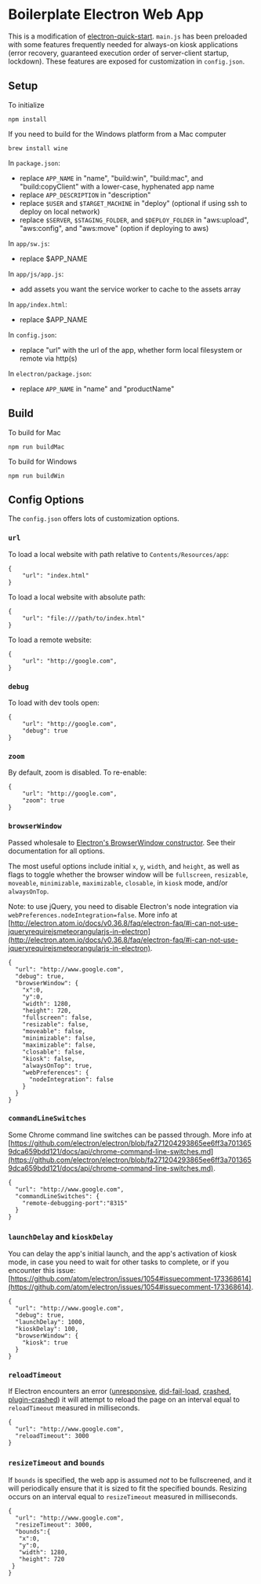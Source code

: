# Boilerplate Electron Web App

This is a modification of [electron-quick-start](https://github.com/electron/electron-quick-start). `main.js` has been preloaded with some features frequently needed for always-on kiosk applications (error recovery, guaranteed execution order of server-client startup, lockdown). These features are exposed for customization in `config.json`.

## Setup

To initialize

	npm install

If you need to build for the Windows platform from a Mac computer

	brew install wine

In `package.json`:

- replace `APP_NAME` in "name", "build:win", "build:mac", and "build:copyClient" with a lower-case, hyphenated app name
- replace `APP_DESCRIPTION` in "description"
- replace `$USER` and `$TARGET_MACHINE` in "deploy" (optional if using ssh to deploy on local network) 
- replace `$SERVER`, `$STAGING_FOLDER`, and `$DEPLOY_FOLDER` in "aws:upload", "aws:config", and "aws:move" (option if deploying to aws)

In `app/sw.js`:

- replace $APP_NAME

In `app/js/app.js`:

- add assets you want the service worker to cache to the assets array

In `app/index.html`:

- replace $APP_NAME

In `config.json`:

- replace "url" with the url of the app, whether form local filesystem or remote via http(s)

In `electron/package.json`:

- replace `APP_NAME` in "name" and "productName"

## Build

To build for Mac

	npm run buildMac

To build for Windows

	npm run buildWin

## Config Options

The `config.json` offers lots of customization options.

### `url`

To load a local website with path relative to `Contents/Resources/app`:

	{
		"url": "index.html"
	}

To load a local website with absolute path:

	{
		"url": "file:///path/to/index.html"
	}

To load a remote website:
	
	{
		"url": "http://google.com",
	}

### `debug`

To load with dev tools open:
	
	{
		"url": "http://google.com",
		"debug": true
	}

### `zoom`

By default, zoom is disabled. To re-enable:
	
	{
		"url": "http://google.com",
		"zoom": true
	}

### `browserWindow`

Passed wholesale to [Electron's BrowserWindow constructor](https://github.com/electron/electron/blob/master/docs/api/browser-window.md). See their documentation for all options.

The most useful options include initial `x`, `y`, `width`, and `height`, as well as flags to toggle whether the browser window will be `fullscreen`, `resizable`, `moveable`, `minimizable`, `maximizable`, `closable`, in `kiosk` mode, and/or `alwaysOnTop`.

Note: to use jQuery, you need to disable Electron's node integration via `webPreferences.nodeIntegration=false`. More info at [http://electron.atom.io/docs/v0.36.8/faq/electron-faq/#i-can-not-use-jqueryrequirejsmeteorangularjs-in-electron](http://electron.atom.io/docs/v0.36.8/faq/electron-faq/#i-can-not-use-jqueryrequirejsmeteorangularjs-in-electron).

	{
	  "url": "http://www.google.com",
	  "debug": true,
	  "browserWindow": {
	    "x":0,
	    "y":0,
	    "width": 1280,
	    "height": 720,
	    "fullscreen": false,
	    "resizable": false,
	    "moveable": false,
	    "minimizable": false,
	    "maximizable": false,
	    "closable": false,
	    "kiosk": false,
	    "alwaysOnTop": true,
	    "webPreferences": {
	      "nodeIntegration": false
	    }
	  }
	}

### `commandLineSwitches`

Some Chrome command line switches can be passed through. More info at [https://github.com/electron/electron/blob/fa271204293865ee6ff3a7013659dca659bdd121/docs/api/chrome-command-line-switches.md](https://github.com/electron/electron/blob/fa271204293865ee6ff3a7013659dca659bdd121/docs/api/chrome-command-line-switches.md).

	{
	  "url": "http://www.google.com",
	  "commandLineSwitches": {
	    "remote-debugging-port":"8315"
	  }
	}

### `launchDelay` and `kioskDelay`

You can delay the app's initial launch, and the app's activation of kiosk mode, in case you need to wait for other tasks to complete, or if you encounter this issue: [https://github.com/atom/electron/issues/1054#issuecomment-173368614](https://github.com/atom/electron/issues/1054#issuecomment-173368614).

	{
	  "url": "http://www.google.com",
	  "debug": true,
	  "launchDelay": 1000,
	  "kioskDelay": 100,
	  "browserWindow": {
	    "kiosk": true
	  }
	}

### `reloadTimeout`

If Electron encounters an error ([unresponsive](https://github.com/electron/electron/blob/71f94c7a3ad1014a0c1fdca248046c4d61cb3988/docs/api/browser-window.md#event-unresponsive), [did-fail-load](https://github.com/electron/electron/blob/71f94c7a3ad1014a0c1fdca248046c4d61cb3988/docs/api/web-contents.md#event-did-fail-load), [crashed](https://github.com/electron/electron/blob/71f94c7a3ad1014a0c1fdca248046c4d61cb3988/docs/api/web-contents.md#event-crashed), [plugin-crashed](https://github.com/electron/electron/blob/71f94c7a3ad1014a0c1fdca248046c4d61cb3988/docs/api/web-contents.md#event-plugin-crashed)) it will attempt to reload the page on an interval equal to `reloadTimeout` measured in milliseconds.

	{
	  "url": "http://www.google.com",
	  "reloadTimeout": 3000
	}

### `resizeTimeout` and `bounds`

If `bounds` is specified, the web app is assumed *not* to be fullscreened, and it will periodically ensure that it is sized to fit the specified bounds. Resizing occurs on an interval equal to `resizeTimeout` measured in milliseconds.

	{
	  "url": "http://www.google.com",
	  "resizeTimeout": 3000,
	  "bounds":{
       "x":0,
       "y":0,
       "width": 1280,
       "height": 720
     }
	}
	
